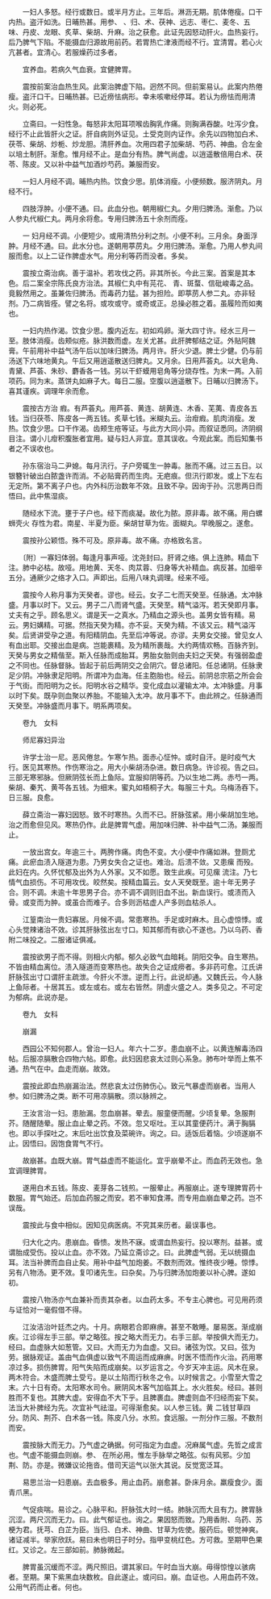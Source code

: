 <!-- { "loadSidebar": true } -->
　　一妇人多怒。经行或数日。或半月方止。三年后。淋沥无期。肌体倦瘦。口干内热。盗汗如洗。日晡热甚。用参、 、归、术、茯神、远志、枣仁、麦冬、五味、丹皮、龙眼、炙草、柴胡、升麻。治之获愈。此证先因怒动肝火。血热妄行。后乃脾气下陷。不能摄血归源故用前药。若胃热亡津液而经不行。宜清胃。若心火亢甚者。宜清心。若服燥药过多者。

　　宜养血。若病久气血衰。宜健脾胃。

　　震按前案治血热生风。此案治脾虚下陷。迥然不同。但前案易认。此案内热倦瘦。盗汗口干。日晡热甚。已近痨怯病形。幸未咳嗽经停耳。若认为痨怯而用清火。则必死。

　　立斋曰。一妇性急。每怒非太阳耳项喉齿胸乳作痛。则胸满吞酸。吐泻少食。经行不止此皆肝火之证。肝自病则外证见。土受克则内证作。余先以四物加白术、茯苓、柴胡、炒栀、炒龙胆。清肝养血。次用四君子加柴胡、芍药、神曲。合左金以培土制肝。渐愈。惟月经不止。是血分有热。脾气尚虚。以逍遥散倍用白术、茯苓、陈皮。又以补中益气加酒炒芍药。兼服而安。

　　一妇人月经不调。晡热内热。饮食少思。肌体消瘦。小便频数。服济阴丸。月经不行。

　　四肢浮肿。小便不通。曰。此血分也。朝用椒仁丸。夕用归脾汤。渐愈。乃以人参丸代椒仁丸。两月余将愈。专用归脾汤五十余剂而痊。

　　一 妇月经不调。小便短少。或用清热分利之剂。小便不利。三月余。身面浮肿。月经不通。曰。此水分也。遂朝用葶苈丸。夕用归脾汤。渐愈。乃用人参丸间服而愈。以上二证作脾虚水气。用分利等药而没者。多矣。

　　震按立斋治病。善于温补。若攻伐之药。非其所长。今此三案。首案是其本色。后二案全宗陈氏良方治法。其椒仁丸中有芫花、 青、斑蝥、信砒峻毒之品。竟毅然用之。虽兼佐归脾汤。而毒药力猛。甚为担险。即葶苈人参二丸。亦非轻剂。乃二病皆痊。譬之名将。或攻或守。或奇或正。总操必胜之着。虽履险而如夷也。

　　一妇内热作渴。饮食少思。腹内近左。初如鸡卵。渐大四寸许。经水三月一至。肢体消瘦。齿颊似疮。脉洪数而虚。左关尤甚。此肝脾郁结之证。外贴阿魏膏。午前用补中益气汤午后以加味归脾汤。两月许。肝火少退。脾土少健。仍与前汤送下六味地黄丸。午后又用逍遥散送归脾丸。又月余。日用芦荟丸。以大皂角、青黛、芦荟、朱砂、麝香各一钱。另以干虾蟆用皂角等分烧存性。为末一两。入前项药。同为末。蒸饼丸如麻子大。每日二服。空腹以逍遥散下。日晡以归脾汤下。喜其谨疾。调理年余而愈。

　　震按古方治 瘕。有芦荟丸。用芦荟、黄连、胡黄连、木香、芜荑、青皮各五钱。当归茯苓、陈皮各一两五钱。炙草七钱。米糊丸云。治疳瘕。肌肉消瘦。发热。饮食少思。口干作渴。齿颊生疮等证。与此方大同小异。而叙证悉同。济阴纲目注。谓小儿疳积腹胀者宜用。疑与妇人非宜。意其误收。今观此案。而后知集书者之不误收也。

　　孙东宿治马二尹媳。每月汛行。子户旁辄生一肿毒。胀而不痛。过三五日。以银簪针破出白脓盏许而消。不必贴膏药而生肉。无疤痕。但汛行即发。或上下左右无定所。第不离子户也。内外科历治数年不效。且致不孕。因询于孙。沉思两日而悟曰。此中焦湿痰。

　　随经水下流。壅于子户也。经下而痰凝。故化为脓。原非毒。故不痛。用白螺蛳壳火 存性为君。南星、半夏为臣。柴胡甘草为佐。面糊丸。早晚服之。遂愈。

　　震按孙公颖悟。殊不可及。原非毒。故不痛。亦格致名言。

　　〔附〕一寡妇体弱。每逢月事声哑。沈尧封曰。肝肾之络。俱上连肺。精血下注。肺中必枯。故哑。用地黄、天冬、肉苁蓉、归身等大补精血。病反甚。加细辛五分。通厥少之络才入口。声即出。后用八味丸调理。经来不哑。

　　震按今人称月事为天癸者。谬也。经云。女子二七而天癸至。任脉通。太冲脉盛。月事以时下。又云。男子二八而肾气盛。天癸至。精气溢泻。若天癸即月事。丈夫有之乎。顾名思义。谓是天一之真水。乃精血之源头也。盖男女皆有精。易云。男妇媾精。可据。然指天癸为精。亦不妥。天癸为精。不该又云。精气溢泻矣。后贤讲受孕之道。有阳精阴血。先至后冲等说。亦谬。夫男女交接。曾见女人有血出耶。交接出血是病。岂能裹精。及为精所裹哉。大约两情欢畅。百脉齐到。天癸与男女之精偕至。斯入任脉而成胎耳。男胎女胎则由夫妇之天癸。有强弱盈虚之不同也。任脉督脉。皆起于前后两阴交之会阴穴。督总诸阳。任总诸阴。任脉隶足少阴。冲脉隶足阳明。所谓冲为血海。任主胞胎也。经云。前阴总宗筋之所会会于气街。而阳明为之长。阳明水谷之精华。变化成血以灌输太冲。太冲脉盛。月事以时下矣。既孕则血聚以养胎。不能输入太冲。故月事不下。由此辨之。任脉通而天癸至。冲脉盛而月事下。明系两项矣。

　　卷九　女科

　　师尼寡妇异治

　　许学士治一尼。恶风倦怠。乍寒乍热。面赤心怔忡。或时自汗。是时疫气大行。医见其寒热。作伤寒治之。用大小柴胡汤杂进。数日病急。许诊视。告之曰。三部无寒邪脉。但厥阴弦长而上鱼际。宜服抑阴等药。乃以生地二两。赤芍一两。柴胡、秦艽、黄芩各五钱。为细末。蜜丸如梧桐子大。每服三十丸。乌梅汤吞下。日三服。良愈。

　　薛立斋治一寡妇因怒。致不时寒热。久而不已。肝脉弦紧。用小柴胡加生地。治之而愈但见风。寒热仍作。此是脾胃气虚。用加味归脾、补中益气二汤。兼服而止。

　　一放出宫女。年逾三十。两胯作痛。肉色不变。大小便中作痛如淋。登厕尤痛。此瘀血渍入隧道为患。乃男女失合之证也。难治。后溃不敛。又患瘰 而殁。此妇在内。久怀忧郁及出外为人外家。又不如愿。致生此疾。可见瘰 流注。乃七情气血损伤。不可用攻伐。皎然矣。按精血篇云。女人天癸既至。逾十年无男子合。则不调。未逾十年思男子合。亦不调不调则旧血不出。新血误行。或渍而入骨。或变而为肿。或虽合而难子。合多则沥枯虚人产多则血枯杀人。

　　江篁南治一贵妇寡居。月候不调。常患寒热。手足或时麻木。且心虚惊悸。或心头觉辣诸治不效。诊其肝脉弦出左寸口。知其郁而有欲心不遂也。乃以乌药、香附二味投之。二服诸证俱减。

　　震按欲男子而不得。则相火内郁。郁久必致气血暗耗。阴阳交争。自生寒热。不皆由精血离位。渍入隧道而变寒热也。故失合之证成痨者。多非药可愈。江氏讲肝脉弦出寸口谓肝主疏泄。今肝火不泄。逆而上行。此说却通。又魏氏云。今人脉上鱼际者。十居其五。或左或右。或左右皆然。阴虚火盛之人。类多见之。不可定为郁病。此说亦是。

　　卷九　女科

　　崩漏

　　西园公不知何郡人。曾治一妇人。年六十二岁。患血崩不止。以黄连解毒汤四帖。后服凉膈散合四物六帖。即愈。此妇因悲哀太过则心系急。肺布叶举而上焦不通。热气在中。血走而崩。故效。

　　震按此即血热崩漏治法。然悲哀太过伤肺伤心。致元气暴虚而崩者。当用人参。如归脾汤之类。断不可用凉膈散。须以脉辨之。

　　王汝言治一妇。患胎漏。忽血崩甚。晕去。服童便而醒。少顷复晕。急服荆芥。随醒随晕。服止血止晕之药。不效。忽又呕吐。王以其童便药汁。满于胸膈也。即以手探吐之。末后吐出饮食及菜碗许。询之。曰。适饭后着恼。少顷遂崩不止。因悟曰。因饱食胃气不行。

　　故崩甚。血既大崩。胃气益虚而不能运化。宜乎崩晕不止。而血药无效也。急宜调理脾胃。

　　遂用白术五钱。陈皮、麦芽各二钱煎。一服晕止。再服崩止。遂专理脾胃药十数服。胃气始还。后加血药服之而安。若不审知食滞。而专用血崩血晕之药。岂不误哉。

　　震按此与食中相似。因知见病医病。不究其来历者。最误事也。

　　归大化之内。患崩血。昏愦。发热不寐。或谓血热妄行。投以寒剂。益甚。或谓胎成受伤。投以止血。亦不效。乃延立斋诊之。曰。此脾虚气弱。无以统摄血耳。法当补脾而血自止矣。用补中益气加炮姜。不数剂而效。惟终夜少睡。惊悸。另有八物汤。更不效。复叩诸先生。曰杂矣。乃与归脾汤加炮姜以补心脾。遂如初。

　　震按八物汤亦气血兼补而责其杂者。以血药太多。不专主心脾也。可见用药须与证恰对一毫假借不得。

　　江汝洁治叶廷杰之内。十月。病眼若合即麻痹。甚至不敢睡。屡易医。渐成崩疾。江诊得左手三部。举之略弦。按之略大而无力。右手三部。举按俱大而无力。经曰。血虚脉大如葱管。又曰。大而无力为血虚。又曰。诸弦为饮。又曰。弦为劳。据脉观证。盖由气血俱虚以致气不周运而成麻痹。时医不悟而作火治。药用寒凉过多。损伤脾胃。阳气失陷而成崩矣。以岁运言之。今岁天冲主运。风木在泉。两木符合。木盛而脾土受亏。是以土陷而行秋冬之令。以时候言之。小雪至大雪之末。六十日有奇。太阳寒水司令。厥阴风木客气加临其上。水火胜矣。经曰。甚则胜而不复也。其脾大虚。安得血不大下乎。且脾裹血。脾虚则血不归经而妄下矣。法当大补脾经为先。次宜补气祛湿。可得渐愈矣。以人参三钱。黄 二钱甘草四分。防风、荆芥、白术各一钱。陈皮八分。水煎。食远服。一剂分作三服。不数剂而安。

　　震按脉大而无力。乃气虚之确据。何可指定为血虚。况麻属气虚。先哲之成言也。气虚不能摄血则崩。参、 在所必用。惟左手脉举之略弦。似有风邪。少加荆、防。亦是。微嫌议论拖沓。借司天运气以张大其说。反觉宽泛耳。

　　易思兰治一妇患崩。去血极多。用止血药。崩愈甚。卧床月余。羸瘦食少。面青爪黑。

　　气促痰喘。易诊之。心脉平和。肝脉弦大时一结。肺脉沉而大且有力。脾胃脉沉涩。两尺沉而无力。曰。此气郁证也。询之。果因怒而致。乃用香附、乌药、苏梗为君。抚芎、白芷为臣。当归、白术、神曲、甘草为佐使。服药后。顿觉神爽。诸证减半。举家欣跃。易曰未也明日子时分。指甲变桃红色。方可救。至期甲色果红。又诊之。左三部如前。肺脉微起。

　　脾胃虽沉缓而不涩。两尺照旧。谓其家曰。午时血当大崩。毋得惊惶以骇病者。至期。果下紫黑血块数枚。自此遂止。或问曰。崩。血证也。人用血药不效。公用气药而止者。何也。

